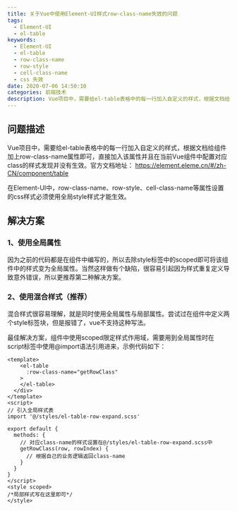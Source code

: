 ```yaml
---
title: 关于Vue中使用Element-UI样式row-class-name失效的问题
tags:
  - Element-UI
  - el-table
keywords:
  - Element-UI
  - el-table
  - row-class-name
  - row-style
  - cell-class-name
  - css 失效
date: 2020-07-06 14:50:10
categories: 前端技术
description: Vue项目中，需要给el-table表格中的每一行加入自定义的样式，根据文档给组件加上row-class-name属性即可，直接加入该属性并且在当前Vue组件中配置对应class的样式发现并没有生效。
---
```

## 问题描述

Vue项目中，需要给el-table表格中的每一行加入自定义的样式，根据文档给组件加上row-class-name属性即可，直接加入该属性并且在当前Vue组件中配置对应class的样式发现并没有生效。官方文档地址： https://element.eleme.cn/#/zh-CN/component/table 

在Element-UI中，row-class-name、row-style、cell-class-name等属性设置的css样式必须使用全局style样式才能生效。

## 解决方案

### 1、使用全局属性

因为之前的代码都是在组件中编写的，所以去除style标签中的scoped即可将该组件中的样式变为全局属性。当然这样做有个缺陷，很容易引起因为样式重复定义导致意外错误，所以更推荐第二种解决方案。 

### 2、使用混合样式（推荐）

混合样式很容易理解，就是同时使用全局属性与局部属性。尝试过在组件中定义两个style标签块，但是报错了，vue不支持这种写法。

最佳解决方案，组件中使用scoped限定样式作用域，需要用到全局属性时在script标签中使用@import语法引用进来，示例代码如下：

```vue
<template>
    <el-table
      :row-class-name="getRowClass"
    >
    </el-table>
  </div>
</template>
<script>
// 引入全局样式表    
import '@/styles/el-table-row-expand.scss'

export default {
  methods: {
    // 对应class-name的样式设置在@/styles/el-table-row-expand.scss中
    getRowClass(row, rowIndex) {
      // 根据自己的业务逻辑返回class-name
    }
  }
}
</script>
<style scoped>
/*局部样式写在这里即可*/
</style>
```


